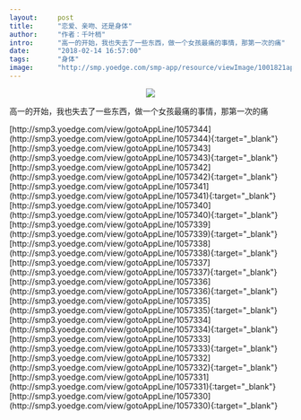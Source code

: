 ```yaml
---
layout:     post
title:      "恋爱、亲吻、还是身体"
author:     "作者：千叶梢"
intro:      "高一的开始，我也失去了一些东西，做一个女孩最痛的事情，那第一次的痛"
date:       "2018-02-14 16:57:00"
tags:       "身体"
image:      "http://smp.yoedge.com/smp-app/resource/viewImage/1001821appline.png"
---
```

<div style="text-align: center">
<p><img src="http://smp.yoedge.com/smp-app/resource/viewImage/1001821appline.png"/></p>
</div>
<p class="post-meta">
<span>高一的开始，我也失去了一些东西，做一个女孩最痛的事情，那第一次的痛</span>
</p>
[http://smp3.yoedge.com/view/gotoAppLine/1057344](http://smp3.yoedge.com/view/gotoAppLine/1057344){:target="_blank"}
[http://smp3.yoedge.com/view/gotoAppLine/1057343](http://smp3.yoedge.com/view/gotoAppLine/1057343){:target="_blank"}
[http://smp3.yoedge.com/view/gotoAppLine/1057342](http://smp3.yoedge.com/view/gotoAppLine/1057342){:target="_blank"}
[http://smp3.yoedge.com/view/gotoAppLine/1057341](http://smp3.yoedge.com/view/gotoAppLine/1057341){:target="_blank"}
[http://smp3.yoedge.com/view/gotoAppLine/1057340](http://smp3.yoedge.com/view/gotoAppLine/1057340){:target="_blank"}
[http://smp3.yoedge.com/view/gotoAppLine/1057339](http://smp3.yoedge.com/view/gotoAppLine/1057339){:target="_blank"}
[http://smp3.yoedge.com/view/gotoAppLine/1057338](http://smp3.yoedge.com/view/gotoAppLine/1057338){:target="_blank"}
[http://smp3.yoedge.com/view/gotoAppLine/1057337](http://smp3.yoedge.com/view/gotoAppLine/1057337){:target="_blank"}
[http://smp3.yoedge.com/view/gotoAppLine/1057336](http://smp3.yoedge.com/view/gotoAppLine/1057336){:target="_blank"}
[http://smp3.yoedge.com/view/gotoAppLine/1057335](http://smp3.yoedge.com/view/gotoAppLine/1057335){:target="_blank"}
[http://smp3.yoedge.com/view/gotoAppLine/1057334](http://smp3.yoedge.com/view/gotoAppLine/1057334){:target="_blank"}
[http://smp3.yoedge.com/view/gotoAppLine/1057333](http://smp3.yoedge.com/view/gotoAppLine/1057333){:target="_blank"}
[http://smp3.yoedge.com/view/gotoAppLine/1057332](http://smp3.yoedge.com/view/gotoAppLine/1057332){:target="_blank"}
[http://smp3.yoedge.com/view/gotoAppLine/1057331](http://smp3.yoedge.com/view/gotoAppLine/1057331){:target="_blank"}
[http://smp3.yoedge.com/view/gotoAppLine/1057330](http://smp3.yoedge.com/view/gotoAppLine/1057330){:target="_blank"}


